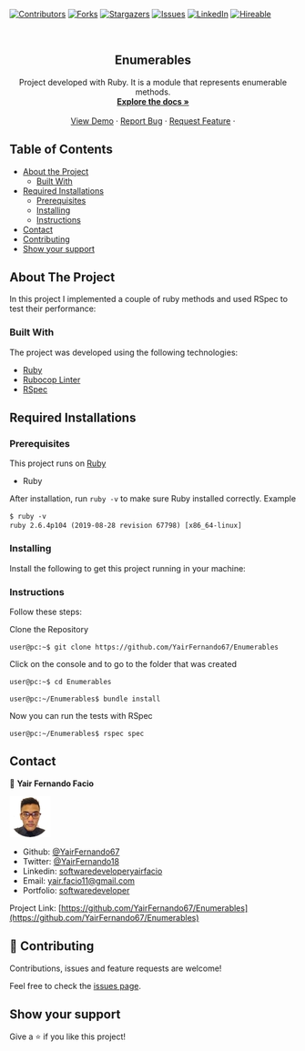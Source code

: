 [![Contributors][contributors-shield]][contributors-url]
[![Forks][forks-shield]][forks-url]
[![Stargazers][stars-shield]][stars-url]
[![Issues][issues-shield]][issues-url]
[![LinkedIn][linkedin-shield2]][linkedin-url2]
[![Hireable][hireable]][hireable-url]

<!-- PROJECT LOGO -->
<br />
<p align="center">
  <h2 align="center"> Enumerables </h2>
  <p align="center">
    Project developed with Ruby. It is a module that represents enumerable methods.
    <br />
    <a href="https://github.com/YairFernando67/Enumerables"><strong>Explore the docs »</strong></a>
    <br />
    <br />
    <a href="https://github.com/YairFernando67/Enumerables">View Demo</a>
    ·
    <a href="https://github.com/YairFernando67/Enumerables/issues">Report Bug</a>
    ·
    <a href="https://github.com/YairFernando67/Enumerables/issues">Request Feature</a>
    ·
  </p>
</p>
<!-- TABLE OF CONTENTS -->

## Table of Contents
* [About the Project](#about-the-project)
  * [Built With](#built-with)
* [Required Installations](#Required-Installations)
  * [Prerequisites](#Prerequisites)
  * [Installing](#Installing)
  * [Instructions](#Instructions)
* [Contact](#contact)
* [Contributing](#Contributing)
* [Show your support](#Show-your-support)

## About The Project
In this project I implemented a couple of ruby methods and used RSpec to test their performance:

### Built With
The project was developed using the following technologies:
- [Ruby](https://www.ruby-lang.org/es/)
- [Rubocop Linter](https://github.com/microverseinc/linters-config/tree/master/ruby)
- [RSpec](https://github.com/rspec/rspec-rails)

## Required Installations

### Prerequisites

This project runs on [Ruby](https://www.ruby-lang.org/en/documentation/installation/)

* Ruby

After installation, run `ruby -v` to make sure Ruby installed correctly. Example
```
$ ruby -v
ruby 2.6.4p104 (2019-08-28 revision 67798) [x86_64-linux]
```

### Installing

<p>Install the following to get this project running in your machine:</p>

### Instructions

<p>Follow these steps:</p>

Clone the Repository

```Shell
user@pc:~$ git clone https://github.com/YairFernando67/Enumerables
```

Click on the console and to go to the folder that was created

```Shell
user@pc:~$ cd Enumerables
```

```Shell
user@pc:~/Enumerables$ bundle install
```

Now you can run the tests with RSpec

```Shell
user@pc:~/Enumerables$ rspec spec
```

## Contact

👤 **Yair Fernando Facio**

<a href="https://yairfernando67.github.io/Portfolio/" target="_blank">
    
  ![Screenshot Image](img/logo.jpg) 

</a>

- Github: [@YairFernando67](https://github.com/YairFernando67)
- Twitter: [@YairFernando18](https://twitter.com/YairFernando18)
- Linkedin: [softwaredeveloperyairfacio](https://www.linkedin.com/in/softwaredeveloperyairfacio/)
- Email: [yair.facio11@gmail.com](https://mail.google.com/mail/?view=cm&fs=1&tf=1&to=yair.facio11@gmail.com)
- Portfolio: [softwaredeveloper](https://yairfernando67.github.io/Portfolio/)

<p align="center">

  Project Link: [https://github.com/YairFernando67/Enumerables](https://github.com/YairFernando67/Enumerables)

</p>

## 🤝 Contributing

Contributions, issues and feature requests are welcome!

Feel free to check the [issues page](https://github.com/YairFernando67/Enumerables/issues).

## Show your support

Give a ⭐️ if you like this project!

<!-- MARKDOWN LINKS & IMAGES -->
[contributors-shield]: https://img.shields.io/github/contributors/YairFernando67/Enumerables.svg?style=flat-square
[contributors-url]: https://github.com/YairFernando67/Enumerables/graphs/contributors
[forks-shield]: https://img.shields.io/github/forks/YairFernando67/Enumerables.svg?style=flat-square
[forks-url]: https://github.com/YairFernando67/Enumerables/network/members
[stars-shield]: https://img.shields.io/github/stars/YairFernando67/Enumerables.svg?style=flat-square
[stars-url]: https://github.com/YairFernando67/Enumerables/stargazers
[issues-shield]: https://img.shields.io/github/issues/YairFernando67/Enumerables.svg?style=flat-square
[issues-url]: https://github.com/YairFernando67/Enumerables/issues
[license-shield]: https://img.shields.io/github/license/YairFernando67/Enumerables.svg?style=flat-square
[license-url]: https://github.com/YairFernando67/Enumerables/blob/master/LICENSE.txt
[linkedin-shield2]: https://img.shields.io/badge/-LinkedIn-black.svg?style=flat-square&logo=linkedin&colorB=555
[linkedin-url2]: https://www.linkedin.com/in/softwaredeveloperyairfacio/
[hireable]: https://cdn.rawgit.com/hiendv/hireable/master/styles/flat/yes.svg
[hireable-url]: https://www.linkedin.com/in/softwaredeveloperyairfacio/
